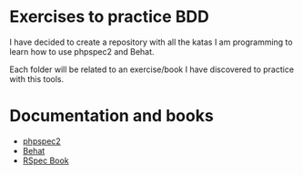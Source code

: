 # Exercises to practice BDD

I have decided to create a repository with all the katas I am programming to learn how to use phpspec2 and Behat.

Each folder will be related to an exercise/book I have discovered to practice with this tools.

# Documentation and books

 * [phpspec2](http://www.phpspec.net/)
 * [Behat](http://behat.org/)
 * [RSpec Book](http://www.amazon.com/RSpec-Book-Behaviour-Development-Cucumber/dp/1934356379?tag=r601000000-20)
